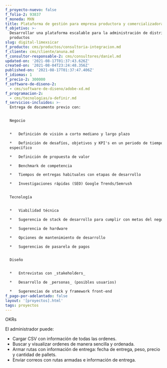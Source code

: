 ```yaml
---
f_proyecto-nuevo: false
f_folio-2: 93837
f_moneda: MXN
title: Plataforma de gestión para empresa productora y comercializadora de cítricos
f_objetivo: >-
  Desarrollar una plataforma escalable para la administración de distribución de
  productos
slug: digital-limexsicar
f_producto: cms/productos/consultoria-integracion.md
f_cliente: cms/cliente/anuna.md
f_consultor-responsable-2: cms/consultores/daniel.md
updated-on: '2021-08-17T01:37:43.626Z'
created-on: '2021-08-04T23:24:48.356Z'
published-on: '2021-08-17T01:37:47.406Z'
f_idiomas: 1
f_precio-2: 300000
f_software-de-diseno-2:
  - cms/software-de-diseno/adobe-xd.md
f_programacion-2:
  - cms/tecnologias/a-definir.md
f_servicios-incluidos: >-
  Entrega de documento previo con:


  Negocio


  *   Definición de visión a corto mediano y largo plazo

  *   Definición de desafíos, objetivos y KPI's en un periodo de tiempo
  específico

  *   Definición de propuesta de valor

  *   Benchmark de competencia

  *   Tiempos de entregas habituales con etapas de desarrollo

  *   Investigaciones rápidas (SEO) Google Trends/Semrush


  Tecnología


  *   Viabilidad técnica

  *   Sugerencia de stack de desarrollo para cumplir con metas del negocio

  *   Sugerencia de hardware

  *   Opciones de mantenimiento de desarrollo

  *   Sugerencias de pasarela de pagos


  Diseño


  *   Entrevistas con _stakeholders_

  *   Desarrollo de _personas_ (posibles usuarios)

  *   Sugerencias de stack y framework front-end
f_pago-por-adelantado: false
layout: '[proyectos].html'
tags: proyectos
---
```


OKRs

El administrador puede:

*   Cargar CSV con información de todas las ordenes.
*   Buscar y visualizar ordenes de manera sencilla y ordenada.
*   Armar rutas con información de entrega: fecha de entrega, peso, precio y cantidad de pallets.
*   Enviar correos con rutas armadas e información de entrega.
